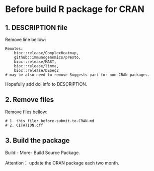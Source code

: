 # Before build R package for CRAN

## 1. DESCRIPTION file

Remove line bellow:

```
Remotes:
    bioc::release/ComplexHeatmap,
    github::immunogenomics/presto,
    bioc::release/MAST,
    bioc::release/limma,
    bioc::release/DESeq2
# may be also need to remove Suggests part for non-CRAN packages.
```

Hopefully add doi info to DESCRIPTION.

## 2. Remove files

Remove files bellow:

```
# 1. this file: before-submit-to-CRAN.md
# 2. CITATION.cff
```

## 3. Build the package

Build - More- Build Source Package.



Attention： update the CRAN package each two month.